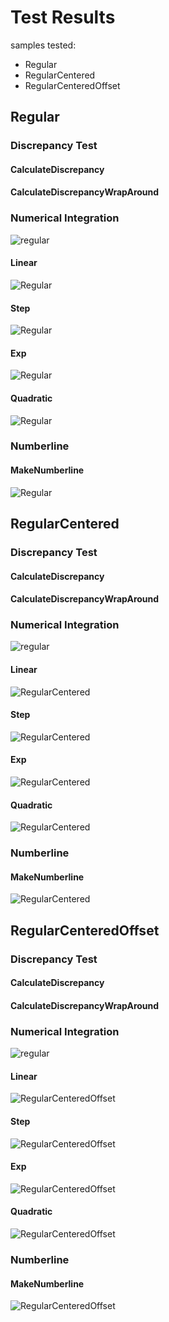 # Test Results
 samples tested:
* Regular
* RegularCentered
* RegularCenteredOffset
## Regular
### Discrepancy Test
#### CalculateDiscrepancy
#### CalculateDiscrepancyWrapAround
### Numerical Integration
![regular](../../../samples/_1d/regular.png)  
#### Linear
![Regular](../../../samples/_1d/regular/Linear_Regular.png)  
#### Step
![Regular](../../../samples/_1d/regular/Step_Regular.png)  
#### Exp
![Regular](../../../samples/_1d/regular/Exp_Regular.png)  
#### Quadratic
![Regular](../../../samples/_1d/regular/Quadratic_Regular.png)  
### Numberline
#### MakeNumberline
![Regular](../../../samples/_1d/regular/MakeNumberline_Regular.png)  
## RegularCentered
### Discrepancy Test
#### CalculateDiscrepancy
#### CalculateDiscrepancyWrapAround
### Numerical Integration
![regular](../../../samples/_1d/regular.png)  
#### Linear
![RegularCentered](../../../samples/_1d/regular/Linear_RegularCentered.png)  
#### Step
![RegularCentered](../../../samples/_1d/regular/Step_RegularCentered.png)  
#### Exp
![RegularCentered](../../../samples/_1d/regular/Exp_RegularCentered.png)  
#### Quadratic
![RegularCentered](../../../samples/_1d/regular/Quadratic_RegularCentered.png)  
### Numberline
#### MakeNumberline
![RegularCentered](../../../samples/_1d/regular/MakeNumberline_RegularCentered.png)  
## RegularCenteredOffset
### Discrepancy Test
#### CalculateDiscrepancy
#### CalculateDiscrepancyWrapAround
### Numerical Integration
![regular](../../../samples/_1d/regular.png)  
#### Linear
![RegularCenteredOffset](../../../samples/_1d/regular/Linear_RegularCenteredOffset.png)  
#### Step
![RegularCenteredOffset](../../../samples/_1d/regular/Step_RegularCenteredOffset.png)  
#### Exp
![RegularCenteredOffset](../../../samples/_1d/regular/Exp_RegularCenteredOffset.png)  
#### Quadratic
![RegularCenteredOffset](../../../samples/_1d/regular/Quadratic_RegularCenteredOffset.png)  
### Numberline
#### MakeNumberline
![RegularCenteredOffset](../../../samples/_1d/regular/MakeNumberline_RegularCenteredOffset.png)  
